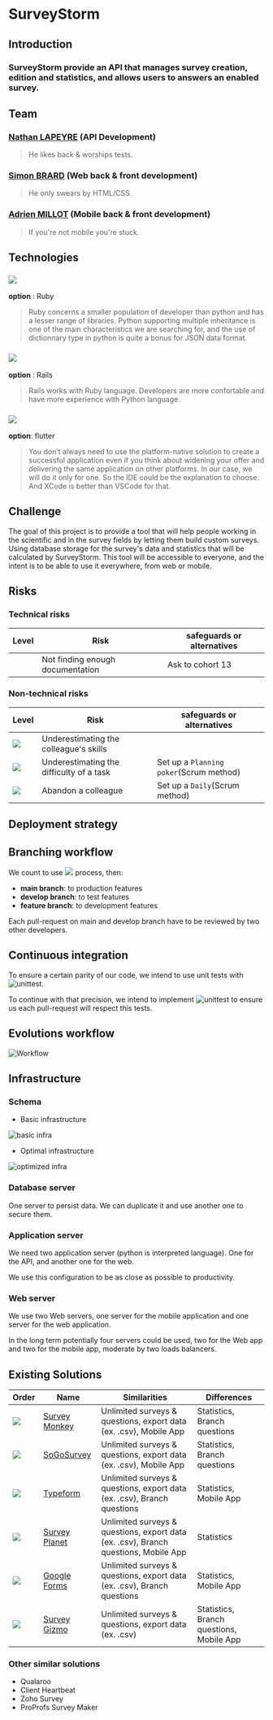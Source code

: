 # SurveyStorm

## Introduction

### SurveyStorm provide an API that manages survey creation, edition and statistics, and allows users to answers an enabled survey.

## Team

### [Nathan LAPEYRE](https://github.com/Sarolus) (API Development)

> He likes back & worships tests.

### [Simon BRARD](https://github.com/SimonBr017) (Web back & front development)

> He only swears by HTML/CSS.

### [Adrien MILLOT](https://github.com/adrienmillot) (Mobile back & front development)

> If you're not mobile you're stuck.

## Technologies

### [![](https://img.shields.io/badge/python-informational?style=flat&logo=python&logoColor=white)](https://www.python.org)

**option** : Ruby

> Ruby concerns a smaller population of developer than python and has a lesser range of libraries. Python supporting multiple inheritance is one of the main characteristics we are searching for, and the use of dictionnary type in python is quite a bonus for JSON data format.

### [![](https://img.shields.io/badge/flask-informational?style=flat&logo=flask&logoColor=white)](https://flask.palletsprojects.com/en/2.0.x/)

**option** : Rails

> Rails works with Ruby language. Developers are more confortable and have more experience with Python language.

### [![](https://img.shields.io/badge/swift-informational?style=flat&logo=swift&logoColor=white)](https://swift.org)

**option**: flutter

> You don’t always need to use the platform-native solution to create a successful application even if you think about widening your offer and delivering the same application on other platforms. In our case, we will do it only for one. So the IDE could be the explanation to choose. And XCode is better than VSCode for that.

## Challenge

The goal of this project is to provide a tool that will help people working in the scientific and in the survey fields by letting them build custom surveys. Using database storage for the survey's data and statistics that will be calculated by SurveyStorm. This tool will be accessible to everyone, and the intent is to be able to use it everywhere, from web or mobile.

## Risks

### Technical risks

| Level | Risk | safeguards or alternatives |
| ----- | ---- | -------------------------- |
|       | Not finding enough documentation | Ask to cohort 13 |

### Non-technical risks

| Level | Risk | safeguards or alternatives |
| ----- | ---- | -------------------------- |
|   ![](https://img.shields.io/badge/16-informational?style=flat&logoColor=white&color=ff0000)  |Underestimating the colleague's skills | |
|   ![](https://img.shields.io/badge/15-informational?style=flat&logoColor=white&color=ff4603)   | Underestimating the difficulty of a task | Set up a `Planning poker`(Scrum method) |
|   ![](https://img.shields.io/badge/10-informational?style=flat&logoColor=white&color=ff8103)   | Abandon a colleague | Set up a `Daily`(Scrum method) |

## Deployment strategy

## Branching workflow

We count to use [![](https://img.shields.io/badge/gitflow-informational?style=flat&logo=gitflow&logoColor=white&color=2bbc8a)](https://danielkummer.github.io/git-flow-cheatsheet/) process, then:

- **main branch**: to production features
- **develop branch**: to test features
- **feature branch**: to development features

Each pull-request on main and develop branch have to be reviewed by two other developers.

## Continuous integration

To ensure a certain parity of our code, we intend to use unit tests with ![unittest](https://img.shields.io/badge/unittest-informational?style=flat&logo=unittest&logoColor=white&color=2bbc8a).

To continue with that precision, we intend to implement ![unittest](https://img.shields.io/badge/github_actions-informational?style=flat&logo=github_actions&logoColor=white&color=2bbc8a) to ensure us each pull-request will respect this tests.

## Evolutions workflow

![Workflow](./docs/images/workflow.png)

## Infrastructure

### Schema

- Basic infrastructure

![basic infra](./docs/images/basic_infra.png)

- Optimal infrastructure

![optimized infra](./docs/images/optimized_infra.png)

### Database server

One server to persist data. We can duplicate it and use another one to secure them.

### Application server

We need two application server (python is interpreted language). One for the API, and another one for the web.

We use this configuration to be as close as possible to productivity.

### Web server

We use two Web servers, one server for the mobile application and one server for the web application. 

In the long term potentially four servers could be used, two for the Web app and two for the mobile app, moderate by two loads balancers.

## Existing Solutions

| Order | Name | Similarities | Differences |
| - | - | - | - |
| ![](https://img.shields.io/badge/1-informational?style=flat) | [Survey Monkey](https://www.surveymonkey.com/) | Unlimited surveys & questions, export data (ex. .csv), Mobile App | Statistics, Branch questions
| ![](https://img.shields.io/badge/2-informational?style=flat) | [SoGoSurvey](https://www.sogosurvey.com/) | Unlimited surveys & questions, export data (ex. .csv), Mobile App | Statistics, Branch questions
| ![](https://img.shields.io/badge/3-informational?style=flat) | [Typeform](https://www.typeform.com/surveys/) | Unlimited surveys & questions, export data (ex. .csv), Branch questions | Statistics, Mobile App
| ![](https://img.shields.io/badge/4-informational?style=flat)  | [Survey Planet](https://surveyplanet.com/) | Unlimited surveys & questions, export data (ex. .csv), Branch questions, Mobile App | Statistics
| ![](https://img.shields.io/badge/5-informational?style=flat) | [Google Forms](https://docs.google.com/forms/u/0/) | Unlimited surveys & questions, export data (ex. .csv), Branch questions | Statistics, Mobile App
| ![](https://img.shields.io/badge/6-informational?style=flat) | [Survey Gizmo](https://www.alchemer.com/) | Unlimited surveys & questions, export data (ex. .csv) | Statistics, Branch questions, Mobile App

### Other similar solutions

- Qualaroo
- Client Heartbeat
- Zoho Survey
- ProProfs Survey Maker
